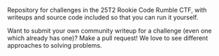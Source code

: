 Repository for challenges in the 25T2 Rookie Code Rumble CTF, with writeups and source code included so that you can run it yourself.

Want to submit your own community writeup for a challenge (even one which already has one)? Make a pull request! We love to see different approaches to solving problems.

